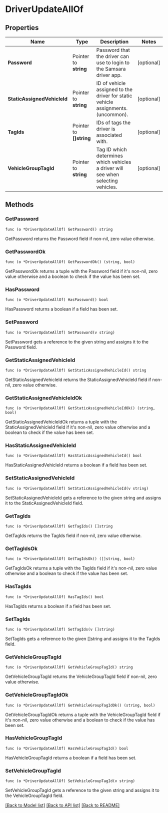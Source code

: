 # DriverUpdateAllOf

## Properties

Name | Type | Description | Notes
------------ | ------------- | ------------- | -------------
**Password** | Pointer to **string** | Password that the driver can use to login to the Samsara driver app. | [optional] 
**StaticAssignedVehicleId** | Pointer to **string** | ID of vehicle assigned to the driver for static vehicle assignments. (uncommon). | [optional] 
**TagIds** | Pointer to **[]string** | IDs of tags the driver is associated with. | [optional] 
**VehicleGroupTagId** | Pointer to **string** | Tag ID which determines which vehicles a driver will see when selecting vehicles. | [optional] 

## Methods

### GetPassword

`func (o *DriverUpdateAllOf) GetPassword() string`

GetPassword returns the Password field if non-nil, zero value otherwise.

### GetPasswordOk

`func (o *DriverUpdateAllOf) GetPasswordOk() (string, bool)`

GetPasswordOk returns a tuple with the Password field if it's non-nil, zero value otherwise
and a boolean to check if the value has been set.

### HasPassword

`func (o *DriverUpdateAllOf) HasPassword() bool`

HasPassword returns a boolean if a field has been set.

### SetPassword

`func (o *DriverUpdateAllOf) SetPassword(v string)`

SetPassword gets a reference to the given string and assigns it to the Password field.

### GetStaticAssignedVehicleId

`func (o *DriverUpdateAllOf) GetStaticAssignedVehicleId() string`

GetStaticAssignedVehicleId returns the StaticAssignedVehicleId field if non-nil, zero value otherwise.

### GetStaticAssignedVehicleIdOk

`func (o *DriverUpdateAllOf) GetStaticAssignedVehicleIdOk() (string, bool)`

GetStaticAssignedVehicleIdOk returns a tuple with the StaticAssignedVehicleId field if it's non-nil, zero value otherwise
and a boolean to check if the value has been set.

### HasStaticAssignedVehicleId

`func (o *DriverUpdateAllOf) HasStaticAssignedVehicleId() bool`

HasStaticAssignedVehicleId returns a boolean if a field has been set.

### SetStaticAssignedVehicleId

`func (o *DriverUpdateAllOf) SetStaticAssignedVehicleId(v string)`

SetStaticAssignedVehicleId gets a reference to the given string and assigns it to the StaticAssignedVehicleId field.

### GetTagIds

`func (o *DriverUpdateAllOf) GetTagIds() []string`

GetTagIds returns the TagIds field if non-nil, zero value otherwise.

### GetTagIdsOk

`func (o *DriverUpdateAllOf) GetTagIdsOk() ([]string, bool)`

GetTagIdsOk returns a tuple with the TagIds field if it's non-nil, zero value otherwise
and a boolean to check if the value has been set.

### HasTagIds

`func (o *DriverUpdateAllOf) HasTagIds() bool`

HasTagIds returns a boolean if a field has been set.

### SetTagIds

`func (o *DriverUpdateAllOf) SetTagIds(v []string)`

SetTagIds gets a reference to the given []string and assigns it to the TagIds field.

### GetVehicleGroupTagId

`func (o *DriverUpdateAllOf) GetVehicleGroupTagId() string`

GetVehicleGroupTagId returns the VehicleGroupTagId field if non-nil, zero value otherwise.

### GetVehicleGroupTagIdOk

`func (o *DriverUpdateAllOf) GetVehicleGroupTagIdOk() (string, bool)`

GetVehicleGroupTagIdOk returns a tuple with the VehicleGroupTagId field if it's non-nil, zero value otherwise
and a boolean to check if the value has been set.

### HasVehicleGroupTagId

`func (o *DriverUpdateAllOf) HasVehicleGroupTagId() bool`

HasVehicleGroupTagId returns a boolean if a field has been set.

### SetVehicleGroupTagId

`func (o *DriverUpdateAllOf) SetVehicleGroupTagId(v string)`

SetVehicleGroupTagId gets a reference to the given string and assigns it to the VehicleGroupTagId field.


[[Back to Model list]](../README.md#documentation-for-models) [[Back to API list]](../README.md#documentation-for-api-endpoints) [[Back to README]](../README.md)


